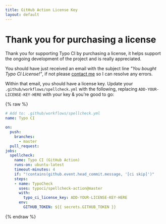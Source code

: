 ```yaml
---
title: GitHub Action License Key
layout: default
---
```


# Thank you for purchasing a license

Thank you for supporting Typo CI by purchasing a license, it helps support the ongoing development of the project and is really appreciated.

You should have just received an email with the subject line _"You bought Typo CI License!"_, if not please [contact me](https://typoci.com/contact) so I can resolve any errors.

Within that email, you should have a license key. Update your `.github/workflows/spellcheck.yml` with the following, replacing `ADD-YOUR-LICENSE-KEY-HERE` with your key & you're good to go:

{% raw %}
```yml
# Add to: .github/workflows/spellcheck.yml
name: Typo CI

on:
  push:
    branches:
      - master
  pull_request:
jobs:
  spellcheck:
    name: Typo CI (GitHub Action)
    runs-on: ubuntu-latest
    timeout-minutes: 4
    if: "!contains(github.event.head_commit.message, '[ci skip]')"
    steps:
    - name: TypoCheck
      uses: typoci/spellcheck-action@master
      with:
        typo_ci_license_key: ADD-YOUR-LICENSE-KEY-HERE
      env:
        GITHUB_TOKEN: ${{ secrets.GITHUB_TOKEN }}
```
{% endraw %}
